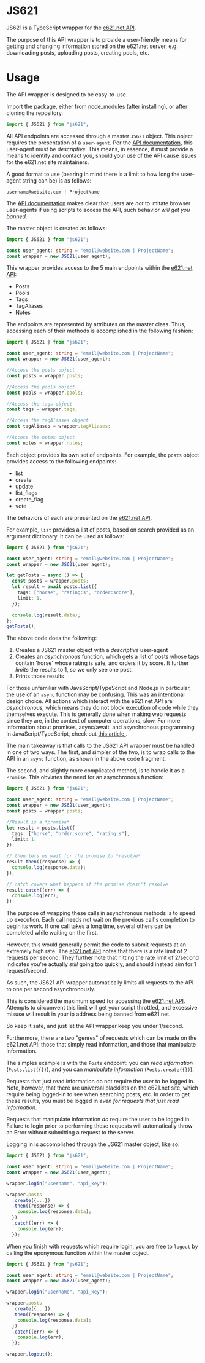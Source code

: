# JS621

JS621 is a TypeScript wrapper for the <a href=https://www.e621.net/help/api>e621.net API</a>.

The purpose of this API wrapper is to provide a user-friendly means for getting and changing information stored on the e621.net server, e.g. downloading posts, uploading posts, creating pools, etc.

# Usage

The API wrapper is designed to be easy-to-use.

Import the package, either from node_modules (after installing), or after cloning the repository.

```typescript
import { JS621 } from "js621";
```

All API endpoints are accessed through a master `JS621` object. This object requires the presentation of a `user-agent`. Per the
<a href=https://www.e621.net/help/api>API documentation</a>, this user-agent must be _descriptive._ This means, in essence, it must provide a means to identify and contact you, should your use of the API cause issues for the e621.net site maintainers.

A good format to use (bearing in mind there is a limit to how long the user-agent string can be) is as follows:

`username@website.com | ProjectName`

The <a href=https://www.e621.net/help/api>API documentation</a> makes clear that users are _not_ to imitate browser user-agents if using scripts to access the API, such behavior _will get you banned._

The master object is created as follows:

```typescript
import { JS621 } from "js621";

const user_agent: string = "email@website.com | ProjectName";
const wrapper = new JS621(user_agent);
```

This wrapper provides access to the 5 main endpoints within the <a href=https://www.e621.net/help/api>e621.net API</a>:

- Posts
- Pools
- Tags
- TagAliases
- Notes

The endpoints are represented by attributes on the master class. Thus, accessing each of their methods is accomplished in the following fashion:

```typescript
import { JS621 } from "js621";

const user_agent: string = "email@website.com | ProjectName";
const wrapper = new JS621(user_agent);

//Access the posts object
const posts = wrapper.posts;

//Access the pools object
const pools = wrapper.pools;

//Access the tags object
const tags = wrapper.tags;

//Access the tagAliases object
const tagAliases = wrapper.tagAliases;

//Access the notes object
const notes = wrapper.notes;
```

Each object provides its own set of endpoints. For example, the `posts` object provides access to the following endpoints:

- list
- create
- update
- list_flags
- create_flag
- vote

The behaviors of each are presented on the <a href=https://www.e621.net/help/api>e621.net API</a>.

For example, `list` provides a list of posts, based on search provided as an argument dictionary. It can be used as follows:

```typescript
import { JS621 } from "js621";

const user_agent: string = "email@website.com | ProjectName";
const wrapper = new JS621(user_agent);

let getPosts = async () => {
  const posts = wrapper.posts;
  let result = await posts.list({
    tags: ["horse", "rating:s", "order:score"],
    limit: 1,
  });

  console.log(result.data);
};
getPosts();
```

The above code does the following:

1. Creates a JS621 master object with a _descriptive_ user-agent
2. Creates an _asynchronous_ function, which gets a list of posts whose tags contain 'horse' whose rating is safe, and orders it by score. It further _limits_ the results to 1, so we only see one post.
3. Prints those results

For those unfamiliar with JavaScript/TypeScript and Node.js in particular, the use of an `async` function may be confusing. This was an intentional design choice. All actions which interact with the e621.net API are _asynchronous,_ which means they do not block execution of code while they themselves execute. This is generally done when making web requests since they are, in the context of computer operations, slow. For more information about promises, async/await, and asynchronous programming in JavaScript/TypeScript, check out <a href=https://medium.com/jspoint/javascript-promises-and-async-await-as-fast-as-possible-d7c8c8ff0abc>this article.</a>.

The main takeaway is that calls to the JS621 API wrapper must be handled in one of two ways. The first, and simpler of the two, is to wrap calls to the API in an `async` function, as shown in the above code fragment.

The second, and slightly more complicated method, is to handle it as a `Promise`. This obviates the need for an asynchronous function:

```typescript
import { JS621 } from "js621";

const user_agent: string = "email@website.com | ProjectName";
const wrapper = new JS621(user_agent);
const posts = wrapper.posts;

//Result is a *promise*
let result = posts.list({
  tags: ["horse", "order:score", "rating:s"],
  limit: 1,
});

//.then lets us wait for the promise to *resolve*
result.then((response) => {
  console.log(response.data);
});

//.catch covers what happens if the promise doesn't resolve
result.catch((err) => {
  console.log(err);
});
```

The purpose of wrapping these calls in asynchronous methods is to speed up execution. Each call needs not wait on the previous call's completion to begin its work. If one call takes a long time, several others can be completed while waiting on the first.

However, this would generally permit the code to submit requests at an extremely high rate. The <a href=https://www.e621.net/help/api>e621.net API</a> notes that there is a rate limit of 2 requests per second. They further note that hitting the rate limit of 2/second indicates you're actually _still_ going too quickly, and should instead aim for 1 request/second.

As such, the JS621 API wrapper automatically limits all requests to the API to one per second asynchronously.

This is considered the maximum speed for accessing the <a href=https://www.e621.net/help/api>e621.net API</a>. Attempts to circumvent this limit will get your script throttled, and excessive misuse will result in your ip address being banned from e621.net.

So keep it safe, and just let the API wrapper keep you under 1/second.

Furthermore, there are two "genres" of requests which can be made on the e621.net API: those that simply read information, and those that manipulate information.

The simples example is with the `Posts` endpoint: you can _read information_ (`Posts.list({})`), and you can _manipulate information_ (`Posts.create({})`).

Requests that just read information do not require the user to be logged in. Note, however, that there are universal blacklists on the e621.net site, which require being logged-in to see when searching posts, etc. In order to get these results, you must be logged in _even for requests that just read information._

Requests that manipulate information _do_ require the user to be logged in. Failure to login prior to performing these requests will automatically throw an Error without submitting a request to the server.

Logging in is accomplished through the JS621 master object, like so:

```typescript
import { JS621 } from "js621";

const user_agent: string = "email@website.com | ProjectName";
const wrapper = new JS621(user_agent);

wrapper.login("username", "api_key");

wrapper.posts
  .create({...})
  .then((response) => {
    console.log(response.data);
  })
  .catch((err) => {
    console.log(err);
  });
```

When you finish with requests which require login, you are free to `logout` by calling the eponymous function within the master object.

```typescript
import { JS621 } from "js621";

const user_agent: string = "email@website.com | ProjectName";
const wrapper = new JS621(user_agent);

wrapper.login("username", "api_key");

wrapper.posts
  .create({...})
  .then((response) => {
    console.log(response.data);
  })
  .catch((err) => {
    console.log(err);
  });

wrapper.logout();
```
